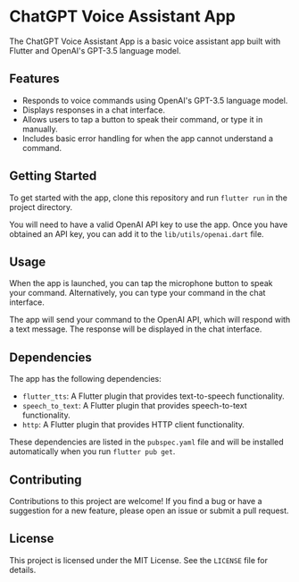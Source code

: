 # ChatGPT Voice Assistant App

The ChatGPT Voice Assistant App is a basic voice assistant app built with Flutter and OpenAI's GPT-3.5 language model.

## Features

- Responds to voice commands using OpenAI's GPT-3.5 language model.
- Displays responses in a chat interface.
- Allows users to tap a button to speak their command, or type it in manually.
- Includes basic error handling for when the app cannot understand a command.

## Getting Started

To get started with the app, clone this repository and run `flutter run` in the project directory.

You will need to have a valid OpenAI API key to use the app. Once you have obtained an API key, you can add it to the `lib/utils/openai.dart` file.

## Usage

When the app is launched, you can tap the microphone button to speak your command. Alternatively, you can type your command in the chat interface.

The app will send your command to the OpenAI API, which will respond with a text message. The response will be displayed in the chat interface.

## Dependencies

The app has the following dependencies:

- `flutter_tts`: A Flutter plugin that provides text-to-speech functionality.
- `speech_to_text`: A Flutter plugin that provides speech-to-text functionality.
- `http`: A Flutter plugin that provides HTTP client functionality.

These dependencies are listed in the `pubspec.yaml` file and will be installed automatically when you run `flutter pub get`.

## Contributing

Contributions to this project are welcome! If you find a bug or have a suggestion for a new feature, please open an issue or submit a pull request.

## License

This project is licensed under the MIT License. See the `LICENSE` file for details.

